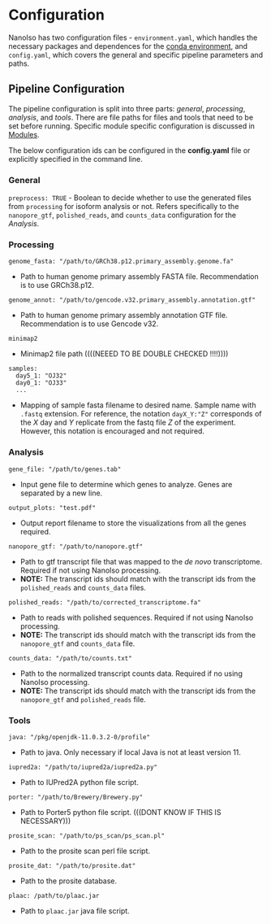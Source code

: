 # Configuration

NanoIso has two configuration files - `environment.yaml`, which handles the necessary packages and dependences for the [conda environment](prerequisite.md), and `config.yaml`, which covers the general and specific pipeline parameters and paths.

## Pipeline Configuration

The pipeline configuration is split into three parts: *general*, *processing*, *analysis*, and *tools*. There are file paths for files and tools that need to be set before running. Specific module specific configuration is discussed in [Modules](overview.md).

The below configuration ids can be configured in the **config.yaml** file or explicitly specified in the command line.

### General

`preprocess: TRUE` - Boolean to decide whether to use the generated files from `processing` for isoform analysis or not. Refers specifically to the `nanopore_gtf`, `polished_reads`, and `counts_data` configuration for the *Analysis*.

### Processing

```
genome_fasta: "/path/to/GRCh38.p12.primary_assembly.genome.fa"
```
- Path to human genome primary assembly FASTA file. Recommendation is to use GRCh38.p12.

```
genome_annot: "/path/to/gencode.v32.primary_assembly.annotation.gtf"
```
- Path to human genome primary assembly annotation GTF file. Recommendation is to use Gencode v32.

```
minimap2
```
- Minimap2 file path ((((NEEED TO BE DOUBLE CHECKED !!!!))))

```
samples:
  day5_1: "OJ32"
  day0_1: "OJ33"
  ...
```
- Mapping of sample fasta filename to desired name. Sample name with `.fastq` extension. For reference, the notation `dayX_Y:"Z"` corresponds of the *X* day and *Y* replicate from the fastq file *Z* of the experiment. However, this notation is encouraged and not required.  

### Analysis

```
gene_file: "/path/to/genes.tab"
```
- Input gene file to determine which genes to analyze. Genes are separated by a new line.

```
output_plots: "test.pdf"
```
- Output report filename to store the visualizations from all the genes required.

```
nanopore_gtf: "/path/to/nanopore.gtf"
```
- Path to gtf transcript file that was mapped to the *de novo* transcriptome. Required if not using NanoIso processing.
- **NOTE:** The transcript ids should match with the transcript ids from the `polished_reads` and `counts_data` files.

```
polished_reads: "/path/to/corrected_transcriptome.fa"
```
- Path to reads with polished sequences. Required if not using NanoIso processing.
- **NOTE:** The transcript ids should match with the transcript ids from the `nanopore_gtf` and `counts_data` file.

```
counts_data: "/path/to/counts.txt"
```
- Path to the normalized transcript counts data. Required if no using NanoIso processing.
- **NOTE:** The transcript ids should match with the transcript ids from the `nanopore_gtf` and `polished_reads` file.

### Tools

```
java: "/pkg/openjdk-11.0.3.2-0/profile"
```
- Path to java. Only necessary if local Java is not at least version 11.

```
iupred2a: "/path/to/iupred2a/iupred2a.py"
```
- Path to IUPred2A python file script.

```
porter: "/path/to/Brewery/Brewery.py"
```
- Path to Porter5 python file script. (((DONT KNOW IF THIS IS NECESSARY)))

```
prosite_scan: "/path/to/ps_scan/ps_scan.pl"
```
- Path to the prosite scan perl file script.

```
prosite_dat: "/path/to/prosite.dat"
```
- Path to the prosite database.

```
plaac: /path/to/plaac.jar
```
- Path to `plaac.jar` java file script.
